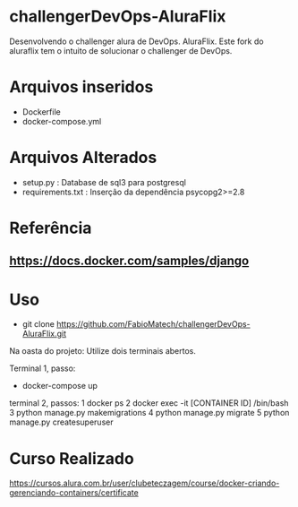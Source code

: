# challengerDevOps-AluraFlix
Desenvolvendo o challenger alura de DevOps. AluraFlix.
Este fork do aluraflix tem o intuito de solucionar o challenger de DevOps.

# Arquivos inseridos
 - Dockerfile
 - docker-compose.yml

# Arquivos Alterados 
 - setup.py : Database de sql3 para postgresql
 - requirements.txt : Inserção da dependência psycopg2>=2.8


# Referência 
https://docs.docker.com/samples/django
 - 

#  Uso 
 - git clone https://github.com/FabioMatech/challengerDevOps-AluraFlix.git

Na  oasta do projeto: Utilize dois terminais abertos.

Terminal 1, passo:
 - docker-compose up

terminal 2, passos:
1 docker ps
2 docker exec -it [CONTAINER ID]  /bin/bash
3 python manage.py makemigrations
4 python manage.py migrate
5 python manage.py createsuperuser
 
 
 # Curso Realizado 
 https://cursos.alura.com.br/user/clubeteczagem/course/docker-criando-gerenciando-containers/certificate
